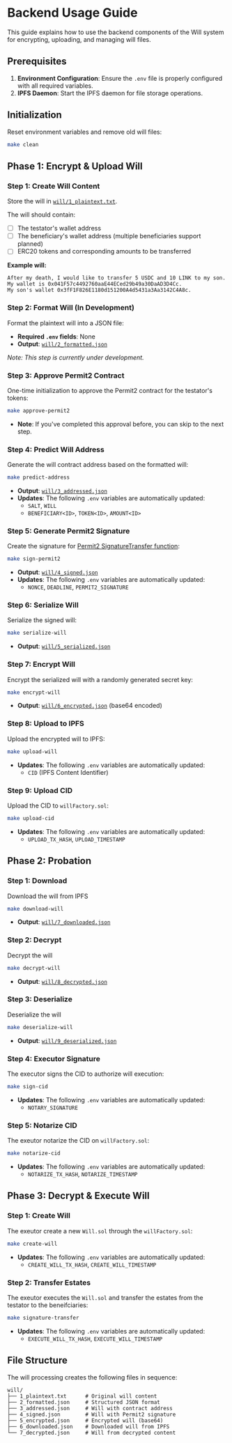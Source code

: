 # Backend Usage Guide

This guide explains how to use the backend components of the Will system for encrypting, uploading, and managing will files.

## Prerequisites

1. **Environment Configuration**: Ensure the `.env` file is properly configured with all required variables.
2. **IPFS Daemon**: Start the IPFS daemon for file storage operations.

## Initialization

Reset environment variables and remove old will files:

```sh
make clean
```

## Phase 1: Encrypt & Upload Will

### Step 1: Create Will Content

Store the will in [`will/1_plaintext.txt`](will/1_plaintext.txt).

The will should contain:

- [ ] The testator's wallet address
- [ ] The beneficiary's wallet address (multiple beneficiaries support planned)
- [ ] ERC20 tokens and corresponding amounts to be transferred

**Example will:**

```
After my death, I would like to transfer 5 USDC and 10 LINK to my son.
My wallet is 0x041F57c4492760aaE44ECed29b49a30DaAD3D4Cc.
My son's wallet 0x3fF1F826E1180d151200A4d5431a3Aa3142C4A8c.
```

### Step 2: Format Will (In Development)

Format the plaintext will into a JSON file:

- **Required `.env` fields**: None
- **Output**: [`will/2_formatted.json`](will/2_formatted.json)

_Note: This step is currently under development._

### Step 3: Approve Permit2 Contract

One-time initialization to approve the Permit2 contract for the testator's tokens:

```sh
make approve-permit2
```

- **Note**: If you've completed this approval before, you can skip to the next step.

### Step 4: Predict Will Address

Generate the will contract address based on the formatted will:

```sh
make predict-address
```

- **Output**: [`will/3_addressed.json`](will/3_addressed.json)
- **Updates**: The following `.env` variables are automatically updated:
  - `SALT`, `WILL`
  - `BENEFICIARY<ID>`, `TOKEN<ID>`, `AMOUNT<ID>`

### Step 5: Generate Permit2 Signature

Create the signature for [Permit2 SignatureTransfer function](https://docs.uniswap.org/contracts/permit2/reference/signature-transfer):

```sh
make sign-permit2
```

- **Output**: [`will/4_signed.json`](will/4_signed.json)
- **Updates**: The following `.env` variables are automatically updated:
  - `NONCE`, `DEADLINE`, `PERMIT2_SIGNATURE`

### Step 6: Serialize Will

Serialize the signed will:

```sh
make serialize-will
```

- **Output**: [`will/5_serialized.json`](will/5_serialized.json)

### Step 7: Encrypt Will

Encrypt the serialized will with a randomly generated secret key:

```sh
make encrypt-will
```

- **Output**: [`will/6_encrypted.json`](will/6_encrypted.json) (base64 encoded)

### Step 8: Upload to IPFS

Upload the encrypted will to IPFS:

```sh
make upload-will
```

- **Updates**: The following `.env` variables are automatically updated:
  - `CID` (IPFS Content Identifier)

### Step 9: Upload CID

Upload the CID to `willFactory.sol`:

```sh
make upload-cid
```

- **Updates**: The following `.env` variables are automatically updated:
  - `UPLOAD_TX_HASH`, `UPLOAD_TIMESTAMP`

## Phase 2: Probation

### Step 1: Download

Download the will from IPFS

```sh
make download-will
```

- **Output**: [`will/7_downloaded.json`](will/7_downloaded.json)

### Step 2: Decrypt

Decrypt the will

```sh
make decrypt-will
```

- **Output**: [`will/8_decrypted.json`](will/8_decrypted.json)

### Step 3: Deserialize

Deserialize the will

```sh
make deserialize-will
```

- **Output**: [`will/9_deserialized.json`](will/9_deserialized.json)

### Step 4: Executor Signature

The executor signs the CID to authorize will execution:

```sh
make sign-cid
```

- **Updates**: The following `.env` variables are automatically updated:
  - `NOTARY_SIGNATURE`

### Step 5: Notarize CID

The exeutor notarize the CID on `willFactory.sol`:

```sh
make notarize-cid
```

- **Updates**: The following `.env` variables are automatically updated:
  - `NOTARIZE_TX_HASH`, `NOTARIZE_TIMESTAMP`

## Phase 3: Decrypt & Execute Will

### Step 1: Create Will

The exeutor create a new `Will.sol` through the `willFactory.sol`:

```sh
make create-will
```

- **Updates**: The following `.env` variables are automatically updated:
  - `CREATE_WILL_TX_HASH`, `CREATE_WILL_TIMESTAMP`

### Step 2: Transfer Estates

The exeutor executes the `Will.sol` and transfer the estates from the testator to the beneifciaries:

```sh
make signature-transfer
```

- **Updates**: The following `.env` variables are automatically updated:
  - `EXECUTE_WILL_TX_HASH`, `EXECUTE_WILL_TIMESTAMP`

## File Structure

The will processing creates the following files in sequence:

```
will/
├── 1_plaintext.txt      # Original will content
├── 2_formatted.json     # Structured JSON format
├── 3_addressed.json     # Will with contract address
├── 4_signed.json        # Will with Permit2 signature
├── 5_encrypted.json     # Encrypted will (base64)
├── 6_downloaded.json    # Downloaded will from IPFS
└── 7_decrypted.json     # Will from decrypted content
```
